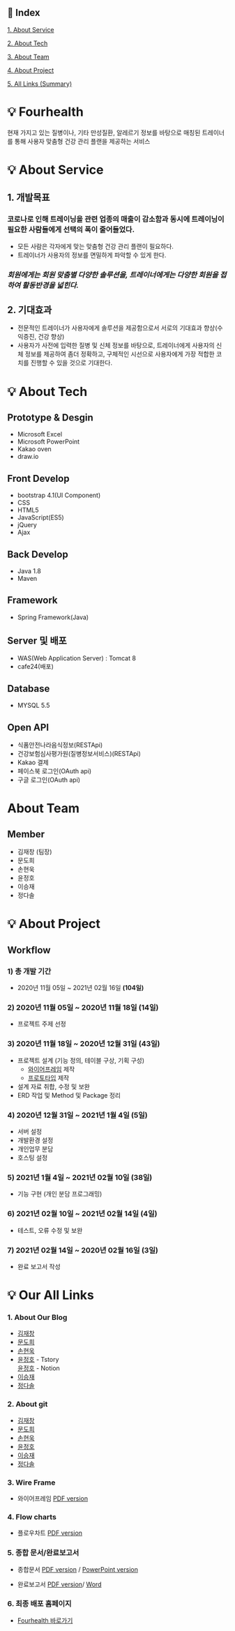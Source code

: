 ## 📇 Index
[1. About Service](https://github.com/Kim-0411/fourhealth#about-service)

[2. About Tech](https://github.com/Kim-0411/fourhealth#about-tech)

[3. About Team](https://github.com/Kim-0411/fourhealth#about-team)

[4. About Project](https://github.com/Kim-0411/fourhealth#about-project)

[5. All Links (Summary)](https://github.com/Kim-0411/fourhealth#our-all-links)


# 💡 <b>Fourhealth</b>

현재 가지고 있는 질병이나, 기타 만성질환, 알레르기 정보를 바탕으로 매칭된 트레이너를 통해 사용자 맞춤형 건강 관리 플랜을 제공하는 서비스

# 💡 About Service

## 1. 개발목표


### 코로나로 인해 트레이닝을 관련 업종의 매출이 감소함과 동시에 트레이닝이 필요한 사람들에게 선택의 폭이 줄어들었다.

- 모든 사람은 각자에게 맞는 맞춤형 건강 관리 플랜이 필요하다.
- 트레이너가 사용자의 정보를 면밀하게 파악할 수 있게 한다.

 ### <b><i>회원에게는 회원 맞춤별 다양한 솔루션을, 트레이너에게는 다양한 회원을 접하여 활동반경을 넓힌다. </i></b>

## 2. 기대효과
-  전문적인 트레이너가 사용자에게 솔루션을 제공함으로서 서로의 기대효과 향상(수익증진, 건강 향상)
- 사용자가 사전에 입력한 질병 및 신체 정보를 바탕으로, 트레이너에게 사용자의 신체 정보를 제공하여 좀더 정확하고, 구체적인 시선으로 사용자에게 가장 적합한 코치를 진행할 수 있을 것으로 기대한다.
# 💡 About Tech

## Prototype & Desgin

- Microsoft Excel
- Microsoft PowerPoint
- Kakao oven
- draw.io

## Front Develop

- bootstrap 4.1(UI Component)
- CSS
- HTML5
- JavaScript(ES5)
- jQuery
- Ajax

## Back Develop

- Java 1.8
- Maven

## Framework
- Spring Framework(Java)

## Server 및 배포

- WAS(Web Application Server) : Tomcat 8
- cafe24(배포)

## Database

- MYSQL 5.5

## Open API

- 식품안전나라음식정보(RESTApi)
- 건강보험심사평가원(질병정보서비스)(RESTApi)
- Kakao 결제
- 페이스북 로그인(OAuth api)
- 구글 로그인(OAuth api)

# About Team

## Member

- 김재창 (팀장)
- 문도희
- 손현욱
- 윤정호
- 이승재
- 정다솔

# 💡 About Project

## Workflow

### 1) 총 개발 기간 
-  2020년 11월 05일 ~ 2021년 02월 16일 <b>(104일)</b>
### 2) 2020년 11월 05일 ~ 2020년 11월 18일 <b>(14일)</b>
- 프로젝트 주제 선정
### 3) 2020년 11월 18일 ~ 2020년 12월 31일 <b>(43일)</b>
- 프로젝트 설계 (기능 정의, 테이블 구상, 기획 구성)
   - [와이어프레임](static/Fourhealth_wireframe.pdf) 제작
   - [프로토타입](static/Fourhealth_flowchart.pdf) 제작
- 설계 자료 취합, 수정 및 보완
- ERD 작업 및 Method 및 Package 정리
### 4) 2020년 12월 31일 ~ 2021년 1월 4일 <b>(5일)</b>
- 서버 설정
- 개발환경 설정
- 개인업무 분담
- 호스팅 설정
### 5) 2021년 1월 4일 ~ 2021년 02월 10일 <b>(38일)</b>
- 기능 구현 (개인 분담 프로그래밍)
### 6) 2021년 02월 10일 ~ 2021년 02월 14일 <b>(4일)</b>
- 테스트, 오류 수정 및 보완
### 7) 2021년 02월 14일 ~ 2020년 02월 16일 <b>(3일)</b>
- 완료 보고서 작성
# 💡 Our All Links

### 1. About Our Blog

- [김재창](https://blog.naver.com/kjc0411)
- [문도희](https://g-ret.tistory.com/)
- [손현욱](https://blog.naver.com/thsgusdnr123)
- [윤정호](https://make-something.tistory.com) - Tstory  
  [윤정호](https://www.notion.so/jeongoworkshop/921f7e6fb42b4c10ab828d2480040ad4) - Notion  
- [이승재](https://octoberls.blogspot.com)
- [정다솔](https://blog.naver.com/internal_c)

### 2. About git
- [김재창](https://github.com/Kim-0411)
- [문도희](https://github.com/gret8024)
- [손현욱](https://github.com/sonhyunuk)
- [윤정호](https://github.com/wjdgh7587)
- [이승재](https://github.com/octoberls)
- [정다솔](https://github.com/internal7) 

### 3. Wire Frame
- 와이어프레임 [PDF version](static/Fourhealth_wireframe.pdf)

### 4. Flow charts
- 플로우차트 [PDF version](static/Fourhealth_flowchart.pdf)

### 5. 종합 문서/완료보고서
- 종합문서 [PDF version](static/Fourhealth_total.pdf) / [PowerPoint version](static/Fourhealth와이어프레임.플로우차트.pptx)

- 완료보고서 [PDF version](static/fourhealth프로젝트_완료보고서.pdf)/ [Word](static/fourhealth_프로젝트_완료보고서.docx)
### 6. 최종 배포 홈페이지
- [Fourhealth 바로가기](http://kjc0411.cafe24.com)